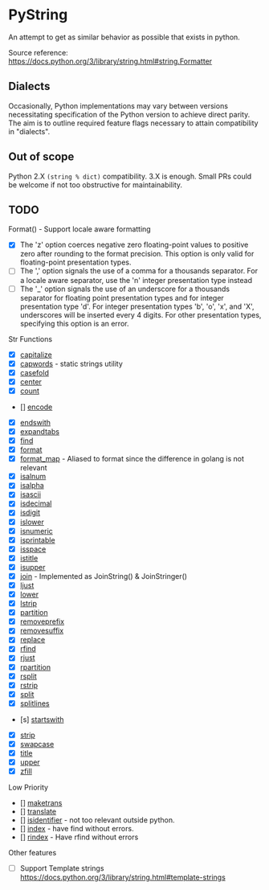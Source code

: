# PyString

An attempt to get as similar behavior as possible that exists in python.

Source reference: https://docs.python.org/3/library/string.html#string.Formatter

## Dialects
Occasionally, Python implementations may vary between versions necessitating
specification of the Python version to achieve direct parity. The aim is to
outline required feature flags necessary to attain compatibility in "dialects".

## Out of scope
Python 2.X `(string % dict)` compatibility. 3.X is enough. Small PRs could be welcome if not too
obstructive for maintainability.

## TODO
Format() - Support locale aware formatting
- [x] The 'z' option coerces negative zero floating-point values to positive zero after rounding to the format precision. This option is only valid for floating-point presentation types.
- [ ] The ',' option signals the use of a comma for a thousands separator. For a locale aware separator, use the 'n' integer presentation type instead
- [ ] The '_' option signals the use of an underscore for a thousands separator for floating point presentation types and for integer presentation type 'd'. For integer presentation types 'b', 'o', 'x', and 'X', underscores will be inserted every 4 digits. For other presentation types, specifying this option is an error.

Str Functions
- [x] [capitalize](https://docs.python.org/3/library/stdtypes.html#str.capitalize)
- [x] [capwords](https://docs.python.org/3/library/string.html#string.capwords) - static strings utility
- [x] [casefold](https://docs.python.org/3/library/stdtypes.html#str.casefold)
- [x] [center](https://docs.python.org/3/library/stdtypes.html#str.center)
- [x] [count](https://docs.python.org/3/library/stdtypes.html#str.count)
- [] [encode](https://docs.python.org/3/library/stdtypes.html#str.encode)
- [x] [endswith](https://docs.python.org/3/library/stdtypes.html#str.endswith)
- [x] [expandtabs](https://docs.python.org/3/library/stdtypes.html#str.expandtabs)
- [x] [find](https://docs.python.org/3/library/stdtypes.html#str.find)
- [x] [format](https://docs.python.org/3/library/stdtypes.html#str.format)
- [x] [format_map](https://docs.python.org/3/library/stdtypes.html#str.format_map) - Aliased to format since the difference in golang is not relevant
- [x] [isalnum](https://docs.python.org/3/library/stdtypes.html#str.isalnum)
- [x] [isalpha](https://docs.python.org/3/library/stdtypes.html#str.isalpha)
- [x] [isascii](https://docs.python.org/3/library/stdtypes.html#str.isascii)
- [x] [isdecimal](https://docs.python.org/3/library/stdtypes.html#str.isdecimal)
- [x] [isdigit](https://docs.python.org/3/library/stdtypes.html#str.isdigit)
- [x] [islower](https://docs.python.org/3/library/stdtypes.html#str.islower)
- [x] [isnumeric](https://docs.python.org/3/library/stdtypes.html#str.isnumeric)
- [x] [isprintable](https://docs.python.org/3/library/stdtypes.html#str.isprintable)
- [x] [isspace](https://docs.python.org/3/library/stdtypes.html#str.isspace)
- [x] [istitle](https://docs.python.org/3/library/stdtypes.html#str.istitle)
- [x] [isupper](https://docs.python.org/3/library/stdtypes.html#str.isupper)
- [x] [join](https://docs.python.org/3/library/stdtypes.html#str.join) - Implemented as JoinString() & JoinStringer()
- [x] [ljust](https://docs.python.org/3/library/stdtypes.html#str.ljust)
- [x] [lower](https://docs.python.org/3/library/stdtypes.html#str.lower)
- [x] [lstrip](https://docs.python.org/3/library/stdtypes.html#str.lstrip)
- [x] [partition](https://docs.python.org/3/library/stdtypes.html#str.partition)
- [x] [removeprefix](https://docs.python.org/3/library/stdtypes.html#str.removeprefix)
- [x] [removesuffix](https://docs.python.org/3/library/stdtypes.html#str.removesuffix)
- [x] [replace](https://docs.python.org/3/library/stdtypes.html#str.replace)
- [x] [rfind](https://docs.python.org/3/library/stdtypes.html#str.rfind)
- [x] [rjust](https://docs.python.org/3/library/stdtypes.html#str.rjust)
- [x] [rpartition](https://docs.python.org/3/library/stdtypes.html#str.rpartition)
- [x] [rsplit](https://docs.python.org/3/library/stdtypes.html#str.rsplit)
- [x] [rstrip](https://docs.python.org/3/library/stdtypes.html#str.rstrip)
- [x] [split](https://docs.python.org/3/library/stdtypes.html#str.split)
- [x] [splitlines](https://docs.python.org/3/library/stdtypes.html#str.splitlines)
- [s] [startswith](https://docs.python.org/3/library/stdtypes.html#str.startswith)
- [x] [strip](https://docs.python.org/3/library/stdtypes.html#str.strip)
- [x] [swapcase](https://docs.python.org/3/library/stdtypes.html#str.swapcase)
- [x] [title](https://docs.python.org/3/library/stdtypes.html#str.title)
- [x] [upper](https://docs.python.org/3/library/stdtypes.html#str.upper)
- [x] [zfill](https://docs.python.org/3/library/stdtypes.html#str.zfill)

Low Priority
- [] [maketrans](https://docs.python.org/3/library/stdtypes.html#str.maketrans)
- [] [translate](https://docs.python.org/3/library/stdtypes.html#str.translate)
- [] [isidentifier](https://docs.python.org/3/library/stdtypes.html#str.isidentifier) - not too relevant outside python.
- [] [index](https://docs.python.org/3/library/stdtypes.html#str.index) - have find without errors.
- [] [rindex](https://docs.python.org/3/library/stdtypes.html#str.rindex) - Have rfind without errors

Other features
- [ ] Support Template strings https://docs.python.org/3/library/string.html#template-strings
